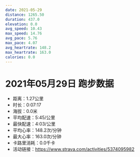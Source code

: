 ```yaml
---
date: 2021-05-29
distance: 1265.50
duration: 437.0
elevation: 0.0
avg_speed: 10.43
max_speed: 14.76
avg_pace: 5.76
max_pace: 4.07
avg_heartrate: 148.2
max_heartrate: 163.0
calories: 0.0
---
```


# 2021年05月29日 跑步数据

- 距离：1.27公里
- 时长：0:07:17
- 海拔：0.0米
- 平均配速：5:45/公里
- 最快配速：4:03/公里
- 平均心率：148.2次/分钟
- 最大心率：163.0次/分钟
- 卡路里消耗：0.0千卡
- 活动链接：https://www.strava.com/activities/5374095982
